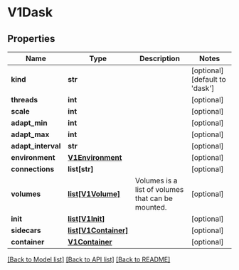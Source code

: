 # V1Dask


## Properties
Name | Type | Description | Notes
------------ | ------------- | ------------- | -------------
**kind** | **str** |  | [optional] [default to 'dask']
**threads** | **int** |  | [optional] 
**scale** | **int** |  | [optional] 
**adapt_min** | **int** |  | [optional] 
**adapt_max** | **int** |  | [optional] 
**adapt_interval** | **str** |  | [optional] 
**environment** | [**V1Environment**](V1Environment.md) |  | [optional] 
**connections** | **list[str]** |  | [optional] 
**volumes** | [**list[V1Volume]**](V1Volume.md) | Volumes is a list of volumes that can be mounted. | [optional] 
**init** | [**list[V1Init]**](V1Init.md) |  | [optional] 
**sidecars** | [**list[V1Container]**](V1Container.md) |  | [optional] 
**container** | [**V1Container**](V1Container.md) |  | [optional] 

[[Back to Model list]](../README.md#documentation-for-models) [[Back to API list]](../README.md#documentation-for-api-endpoints) [[Back to README]](../README.md)



